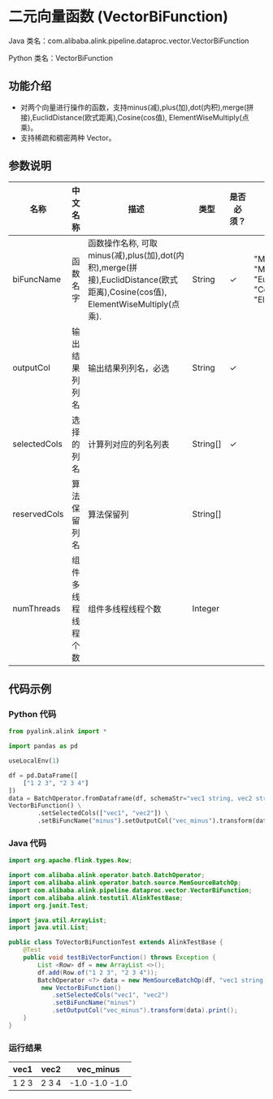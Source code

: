 # 二元向量函数 (VectorBiFunction)
Java 类名：com.alibaba.alink.pipeline.dataproc.vector.VectorBiFunction

Python 类名：VectorBiFunction


## 功能介绍
* 对两个向量进行操作的函数，支持minus(减),plus(加),dot(内积),merge(拼接),EuclidDistance(欧式距离),Cosine(cos值), ElementWiseMultiply(点乘)。
* 支持稀疏和稠密两种 Vector。

## 参数说明

| 名称 | 中文名称 | 描述 | 类型 | 是否必须？ | 取值范围 | 默认值 |
| --- | --- | --- | --- | --- | --- | --- |
| biFuncName | 函数名字 | 函数操作名称, 可取minus(减),plus(加),dot(内积),merge(拼接),EuclidDistance(欧式距离),Cosine(cos值), ElementWiseMultiply(点乘). | String | ✓ | "Minus", "Dot", "Plus", "Merge", "EuclidDistance", "Cosine", "ElementWiseMultiply" |  |
| outputCol | 输出结果列列名 | 输出结果列列名，必选 | String | ✓ |  |  |
| selectedCols | 选择的列名 | 计算列对应的列名列表 | String[] | ✓ |  |  |
| reservedCols | 算法保留列名 | 算法保留列 | String[] |  |  | null |
| numThreads | 组件多线程线程个数 | 组件多线程线程个数 | Integer |  |  | 1 |

## 代码示例
### Python 代码
```python
from pyalink.alink import *

import pandas as pd

useLocalEnv(1)

df = pd.DataFrame([
    ["1 2 3", "2 3 4"]
])
data = BatchOperator.fromDataframe(df, schemaStr="vec1 string, vec2 string")
VectorBiFunction() \
		.setSelectedCols(["vec1", "vec2"]) \
		.setBiFuncName("minus").setOutputCol("vec_minus").transform(data).print();
```
### Java 代码
```java
import org.apache.flink.types.Row;

import com.alibaba.alink.operator.batch.BatchOperator;
import com.alibaba.alink.operator.batch.source.MemSourceBatchOp;
import com.alibaba.alink.pipeline.dataproc.vector.VectorBiFunction;
import com.alibaba.alink.testutil.AlinkTestBase;
import org.junit.Test;

import java.util.ArrayList;
import java.util.List;

public class ToVectorBiFunctionTest extends AlinkTestBase {
	@Test
	public void testBiVectorFunction() throws Exception {
		List <Row> df = new ArrayList <>();
		df.add(Row.of("1 2 3", "2 3 4"));
		BatchOperator <?> data = new MemSourceBatchOp(df, "vec1 string, vec2 string");
		 new VectorBiFunction()
			.setSelectedCols("vec1", "vec2")
			.setBiFuncName("minus")
			.setOutputCol("vec_minus").transform(data).print();
	}
}
```
### 运行结果
vec1 | vec2 | vec_minus
---|-----|---
1 2 3|2 3 4|-1.0 -1.0 -1.0

